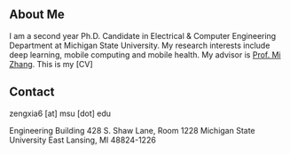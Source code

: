 ## About Me

I am a second year Ph.D. Candidate in Electrical & Computer Engineering Department at Michigan State University.
My research interests include deep learning, mobile computing and mobile health. My advisor is [Prof. Mi Zhang](http://www.egr.msu.edu/~mizhang/). This is my [CV]


## Contact

zengxia6 [at] msu [dot] edu

Engineering Building
428 S. Shaw Lane, Room 1228
Michigan State University
East Lansing, MI 48824-1226




